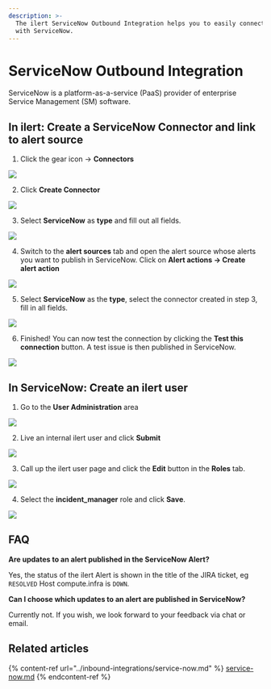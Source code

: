 ```yaml
---
description: >-
  The ilert ServiceNow Outbound Integration helps you to easily connect ilert
  with ServiceNow.
---
```


# ServiceNow Outbound Integration

ServiceNow is a platform-as-a-service (PaaS) provider of enterprise Service Management (SM) software.

## In ilert: Create a ServiceNow Connector and link to alert source <a href="#alarm-sources" id="alarm-sources"></a>

1. Click the gear icon → **Connectors**

![](<../../.gitbook/assets/go_to_connectors (1) (1) (4).png>)

2. Click **Create Connector**

![](<../../.gitbook/assets/create_connector_button (6).png>)

3. Select **ServiceNow** as **type** and fill out all fields.

![](<../../.gitbook/assets/iLert (64).png>)

4. Switch to the **alert sources** tab and open the alert source whose alerts you want to publish in ServiceNow. Click on **Alert actions → Create alert action**

![](<../../.gitbook/assets/new_incident_action (10).png>)

5. Select **ServiceNow** as the **type**, select the connector created in step 3, fill in all fields.

![](<../../.gitbook/assets/iLert (65).png>)

6. Finished! You can now test the connection by clicking the **Test this connection** button. A test issue is then published in ServiceNow.

![](<../../.gitbook/assets/iLert (66).png>)

## In ServiceNow: Create an ilert user <a href="#create-user" id="create-user"></a>

1. Go to the **User Administration** area

![](../../.gitbook/assets/sn1.png)

2. Live an internal ilert user and click **Submit**

![](../../.gitbook/assets/sn2.png)

3. Call up the ilert user page and click the **Edit** button in the **Roles** tab.

![](../../.gitbook/assets/sn3.png)

4. Select the **incident\_manager** role and click **Save**.

![](../../.gitbook/assets/sn4.png)

## FAQ <a href="#faq" id="faq"></a>

**Are updates to an alert published in the ServiceNow Alert?**

Yes, the status of the ilert Alert is shown in the title of the JIRA ticket, eg `RESOLVED` Host compute.infra is `DOWN`.

**Can I choose which updates to an alert are published in ServiceNow?**

Currently not. If you wish, we look forward to your feedback via chat or email.



## Related articles

{% content-ref url="../inbound-integrations/service-now.md" %}
[service-now.md](../inbound-integrations/service-now.md)
{% endcontent-ref %}
